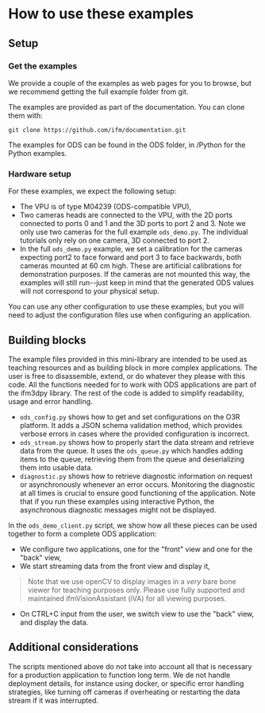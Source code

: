# How to use these examples

## Setup
### Get the examples
We provide a couple of the examples as web pages for you to browse, but we recommend getting the full example folder from git.

The examples are provided as part of the documentation. You can clone them with:
```shell
git clone https://github.com/ifm/documentation.git
```

The examples for ODS can be found in the ODS folder, in /Python for the Python examples.

### Hardware setup
For these examples, we expect the following setup:
- The VPU is of type M04239 (ODS-compatible VPU),
- Two cameras heads are connected to the VPU, with the 2D ports connected to ports 0 and 1 and the 3D ports to port 2 and 3. Note we only use two cameras for the full example `ods_demo.py`. The individual tutorials only rely on one camera, 3D connected to port 2. 
- In the full `ods_demo.py` example, we set a calibration for the cameras expecting port2 to face forward and port 3 to face backwards, both cameras mounted at 60 cm high. These are artificial calibrations for demonstration purposes. If the cameras are not mounted this way, the examples will still run--just keep in mind that the generated ODS values will not correspond to your physical setup.

You can use any other configuration to use these examples, but you will need to adjust the configuration files use when configuring an application.

## Building blocks
The example files provided in this mini-library are intended to be used as teaching resources and as building block in more complex applications. 
The user is free to disassemble, extend, or do whatever they please with this code. All the functions needed for to work with ODS applications are part of the ifm3dpy library. The rest of the code is added to simplify readability, usage and error handling.
- `ods_config.py` shows how to get and set configurations on the O3R platform. It adds a JSON schema validation method, which provides verbose errors in cases where the provided configuration is incorrect. 
- `ods_stream.py` shows how to properly start the data stream and retrieve data from the queue. It uses the `ods_queue.py` which handles adding items to the queue, retrieving them from the queue and deserializing them into usable data.
- `diagnostic.py` shows how to retrieve diagnostic information on request or asynchronously whenever an error occurs. Monitoring the diagnostic at all times is crucial to ensure good functioning of the application.
   Note that if you run these examples using interactive Python, the asynchronous diagnostic messages might not be displayed.

In the `ods_demo_client.py` script, we show how all these pieces can be used together to form a complete ODS application:
- We configure two applications, one for the "front" view and one for the "back" view,
- We start streaming data from the front view and display it,
>Note that we use openCV to display images in a *very* bare bone viewer for teaching purposes only. Please use fully supported and maintained ifmVisionAssistant (iVA) for all viewing purposes.
- On CTRL+C input from the user, we switch view to use the "back" view, and display the data.

## Additional considerations

The scripts mentioned above do not take into account all that is necessary for a production application to function long term. 
We de not handle deployment details, for instance using docker, or specific error handling strategies, like turning off cameras if overheating or restarting the data stream if it was interrupted. 

<!-- TODOO: We do provide [here an example of a deployed application](TODOINSERTLINK) that can be accessed and used as inspiration or as is. -->
